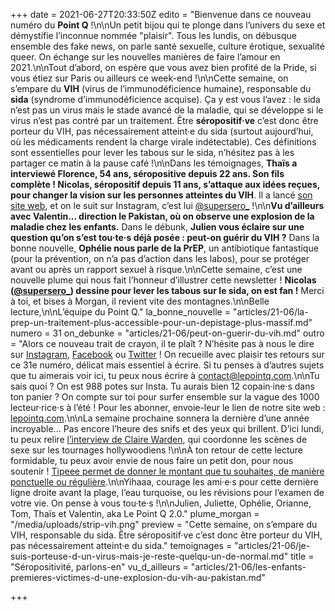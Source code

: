 +++
date = 2021-06-27T20:33:50Z
edito = "Bienvenue dans ce nouveau numéro du **Point Q** !\n\nUn petit bijou qui te plonge dans l’univers du sexe et démystifie l’inconnue nommée \"plaisir\". Tous les lundis, on débusque ensemble des fake news, on parle santé sexuelle, culture érotique, sexualité queer. On échange sur les nouvelles manières de faire l’amour en 2021.\n\nTout d’abord, on espère que vous avez bien profité de la Pride, si vous étiez sur Paris ou ailleurs ce week-end&nbsp;!\n\nCette semaine, on s’empare du **VIH** (virus de l’immunodéficience humaine), responsable du **sida** (syndrome d’immunodéficience acquise). Ça y est vous l’avez&nbsp;: le sida n’est pas un virus mais le stade avancé de la maladie, qui se développe si le virus n’est pas contré par un traitement. Être **séropositif·ve** c’est donc être porteur du VIH, pas nécessairement atteint·e du sida (surtout aujourd’hui, où les médicaments rendent la charge virale indétectable). Ces définitions sont essentielles pour lever les tabous sur le sida, n’hésitez pas à les partager ce matin à la pause café&nbsp;!\n\nDans les témoignages, **Thaïs a interviewé Florence, 54 ans, séropositive depuis 22 ans. Son fils complète&nbsp;! Nicolas, séropositif depuis 11 ans, s’attaque aux idées reçues, pour changer la vision sur les personnes atteintes du VIH**. Il a lancé [son site web](https://www.supersero.org), et on le suit sur Instagram, c’est lui [@supersero_](https://www.instagram.com/supersero_/)&nbsp;!\n\n**Vu d’ailleurs avec Valentin... direction le Pakistan, où on observe une explosion de la maladie chez les enfants.** Dans le débunk, **Julien vous éclaire sur une question qu’on s’est tou·te·s déjà posée&nbsp;: peut-on guérir du VIH&nbsp;?** Dans la bonne nouvelle, **Ophélie nous parle de la PrEP**, un antibiotique fantastique (pour la prévention, on n’a pas d’action dans les labos), pour se protéger avant ou après un rapport sexuel à risque.\n\nCette semaine, c’est une nouvelle plume qui nous fait l’honneur d’illustrer cette newsletter&nbsp;! **Nicolas (**[**@supersero_**](https://www.instagram.com/supersero_/)**) dessine pour lever les tabous sur le sida, on est fan&nbsp;!** Merci à toi, et bises à Morgan, il revient vite des montagnes.\n\nBelle lecture,\n\nL’équipe du Point Q."
la_bonne_nouvelle = "articles/21-06/la-prep-un-traitement-plus-accessible-pour-un-depistage-plus-massif.md"
numero = 31
on_debunke = "articles/21-06/peut-on-guerir-du-vih.md"
outro = "Alors ce nouveau trait de crayon, il te plaît&nbsp;? N’hésite pas à nous le dire sur [Instagram](https://www.instagram.com/lepoint.q/), [Facebook](https://www.facebook.com/lepointq.news) ou [Twitter](https://twitter.com/LePointQ)&nbsp;! On recueille avec plaisir tes retours sur ce 31e numéro, délicat mais essentiel à écrire. Si tu penses à d’autres sujets que tu aimerais voir ici, tu peux nous écrire à [contact@lepointq.com](mailto:contact@lepointq.com).\n\nTu sais quoi&nbsp;? On est 988 potes sur Insta. Tu aurais bien 12 copain·ine·s dans ton panier&nbsp;? On compte sur toi pour surfer ensemble sur la vague des 1000 lecteur·rice·s à l’été&nbsp;! Pour les abonner, envoie-leur le lien de notre site web&nbsp;: [lepointq.com](https://lepointq.com).\n\nLa semaine prochaine sonnera la dernière d’une année incroyable... Pas encore l’heure des snifs et des yeux qui brillent. D’ici lundi, tu peux relire [l’interview de Claire Warden](https://lepointq.com/articles/21-06/rencontre-avec-claire-warden-coordinatrice-d-intimite-pour-le-cinema-et-la-television/), qui coordonne les scènes de sexe sur les tournages hollywoodiens&nbsp;!\n\nÀ ton retour de cette lecture formidable, tu peux avoir envie de nous faire un petit don, pour nous soutenir&nbsp;! [Tipeee permet de donner le montant que tu souhaites, de manière ponctuelle ou régulière](https://fr.tipeee.com/le-point-q).\n\nYihaaa, courage les ami·e·s pour cette dernière ligne droite avant la plage, l’eau turquoise, ou les révisions pour l’examen de votre vie. On pense à vous tou·te·s&nbsp;!\n\nJulien, Juliette, Ophélie, Orianne, Tom, Thaïs et Valentin, aka Le Point Q 2.0."
plume_morgan = "/media/uploads/strip-vih.png"
preview = "Cette semaine, on s’empare du VIH, responsable du sida. Être séropositif·ve c’est donc être porteur du VIH, pas nécessairement atteint·e du sida."
temoignages = "articles/21-06/je-suis-porteuse-d-un-virus-mais-je-reste-quelqu-un-de-normal.md"
title = "Séropositivité, parlons-en"
vu_d_ailleurs = "articles/21-06/les-enfants-premieres-victimes-d-une-explosion-du-vih-au-pakistan.md"

+++
